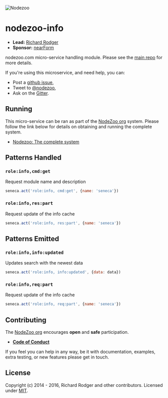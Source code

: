 ![Nodezoo][Logo]

# nodezoo-info

- __Lead:__ [Richard Rodger][Lead]
- __Sponsor:__ [nearForm][]

nodezoo.com micro-service handling module. Please see the [main repo][] for more details.

If you're using this microservice, and need help, you can:

- Post a [github issue][],
- Tweet to [@nodezoo][],
- Ask on the [Gitter][gitter-url].

## Running
This micro-service can be ran as part of the [NodeZoo org][] system. Please follow the
link below for details on obtaining and running the complete system.

- [Nodezoo: The complete system][System]

## Patterns Handled
### `role:info,cmd:get`
Request module name and description
```js
seneca.act('role:info, cmd:get', {name: 'seneca'})
```

### `role:info,res:part`
Request update of the info cache
```js
seneca.act('role:info, res:part', {name: 'seneca'})
```

## Patterns Emitted
### `role:info,info:updated`
Updates search with the newest data
```js
seneca.act('role:info, info:updated', {data: data})
```

### `role:info,req:part`
Request update of the info cache
```js
seneca.act('role:info, req:part', {name: 'seneca'})
```

## Contributing
The [NodeZoo org][] encourages __open__ and __safe__ participation.

- __[Code of Conduct][CoC]__

If you feel you can help in any way, be it with documentation, examples, extra testing, or new
features please get in touch.

## License
Copyright (c) 2014 - 2016, Richard Rodger and other contributors.
Licensed under [MIT][].

[main repo]: https://github.com/rjrodger/nodezoo
[MIT]: ./LICENSE
[CoC]: https://github.com/nodezoo/nodezoo-org/blob/master/CoC.md
[Lead]: https://github.com/rjrodger
[nearForm]: http://www.nearform.com/
[System]: https://github.com/nodezoo/nodezoo-system
[NodeZoo org]: https://github.com/nodezoo
[Logo]: https://raw.githubusercontent.com/nodezoo/nodezoo-org/master/assets/logo-nodezoo.png
[github issue]: https://github.com/nodezoo/nodezoo-info/issues
[@nodezoo]: http://twitter.com/nodezoo
[gitter-url]: https://gitter.im/nodezoo/nodezoo-org
